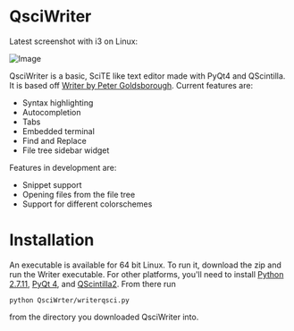 # QsciWriter
Latest screenshot with i3 on Linux:

![Image](https://raw.githubusercontent.com/sbenchik/QsciWriter/master/screen.png)

QsciWriter is a basic, SciTE like text editor made with PyQt4 and QScintilla. It is based off [Writer by Peter Goldsborough](https://github.com/goldsborough/Writer).
Current features are:
* Syntax highlighting
* Autocompletion
* Tabs
* Embedded terminal
* Find and Replace
* File tree sidebar widget

Features in development are:
* Snippet support
* Opening files from the file tree
* Support for different colorschemes

# Installation
An executable is available for 64 bit Linux. To run it, download the zip and run the Writer executable.
For other platforms, you'll need to install [Python 2.7.11](https://www.python.org/downloads/), [PyQt 4](https://www.riverbankcomputing.com/software/pyqt/download), and [QScintilla2](https://www.riverbankcomputing.com/software/qscintilla/download).
From there run
 
	python QsciWrter/writerqsci.py

from the directory you downloaded QsciWriter into.
